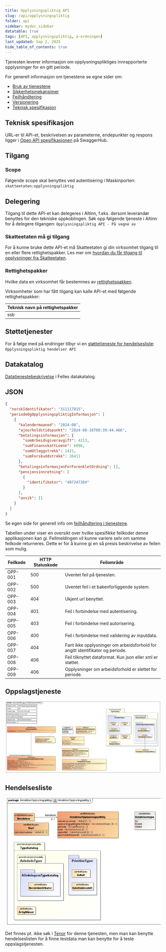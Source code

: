 ```yaml
---
title: Opplysningspliktig API
slug: /api/opplysningspliktig
folder: api
sidebar: mydoc_sidebar
datatable: true
tags: [API, opplysningspliktig, a-ordningen]
last_updated: Sep 2, 2025
hide_table_of_contents: true
---
```


<Summary>Tjenesten leverer informasjon om opplysningspliktiges innrapporterte opplysninger for en gitt periode.</Summary>

<Tabs underline={true}>
<TabItem headerText="Om tjenesten" itemKey="itemKey-1" default>

For generell informasjon om tjenestene se egne sider om:

- [Bruk av tjenestene](../om/bruk.md)
- [Sikkerhetsmekansimer](../om/sikkerhet.md)
- [Feilhåndtering](../om/feil.md)
- [Versjonering](../om/versjoner.md)
- [Teknisk spesifikasjon](../om/tekniskspesifikasjon.md)

## Teknisk spesifikasjon

URL-er til API-et, beskrivelsen av parameterne, endepunkter og respons ligger
i [Open API spesifikasjonen](https://app.swaggerhub.com/apis/skatteetaten/opplysningspliktig-api/) på
SwaggerHub.

## Tilgang

### Scope
Følgende scope skal benyttes ved autentisering i Maskinporten: `skatteetaten:opplysningspliktig`

## Delegering
Tilgang til dette API-et kan delegeres i Altinn, f.eks. dersom leverandør benyttes for den tekniske oppkoblingen. Søk
opp følgende tjeneste i Altinn for å delegere tilgangen: `Opplysningspliktig API - På vegne av`

### Skatteetaten må gi tilgang
For å kunne bruke dette API-et må Skatteetaten gi din virksomhet tilgang til en eller flere rettighetspakker. Les mer om [hvordan du får tilgang til opplysninger fra Skatteetaten](https://www.skatteetaten.no/deling/).

### Rettighetspakker
Hvilke data en virksomhet får bestemmes av [rettighetspakken](../om/rettighetspakker.md).

Virksomheter som har fått tilgang kan kalle API-et med følgende rettighetspakker:

| Teknisk navn på rettighetspakker |
| ----------------------- |
| ssb                     |

## Støttetjenester

For å følge med på endringer tilbyr vi en [støttetjeneste for hendelsesliste](./hendelser.md): `Opplysningspliktig hendelser API`

## Datakatalog

[Datatjenestebeskrivelse](https://data.norge.no/data-services/c21f0fc1-5c48-382a-b957-0cf31556711d) i Felles datakatalog.

</TabItem>
<TabItem headerText="Eksempler" itemKey="itemKey-2">

## JSON

```json
{
  "norskIdentifikator": "311117815",
  "periodeOgOpplysningspliktigInformasjon": [
    {
      "kalendermaaned": "2024-08",
      "ajourholdstidspunkt": "2024-08-16T08:39:44.466",
      "betalingsinformasjon": {
        "sumArbeidsgiveravgift": 4213,
        "sumFinansskattLoenn": 6096,
        "sumUtleggstrekk": 1421,
        "sumForskuddstrekk": 26411
      },
      "betalingsinformasjonForForenkletOrdning": [],
      "pensjonsinnretning": [
        {
          "identifikator": "487247384"
        }
      ],
      "avvik": []
    }
  ]
}
```

</TabItem>
<TabItem headerText="Feilkoder" itemKey="itemKey-3">

Se egen side for generell info om [feilhåndtering i tjenestene](../om/feil.md).

Tabellen under viser en oversikt over hvilke spesifikke feilkoder denne applikasjonen kan gi. Feilmeldingen vil kunne
variere selv om samme feilkode returneres. Dette er for å kunne gi en så presis beskrivelse av feilen som mulig.

| Feilkode | HTTP Statuskode | Feilområde                                                                    |
| -------- | --------------- | ----------------------------------------------------------------------------- |
| OPP-001  | 500             | Uventet feil på tjenesten.                                                    |
| OPP-002  | 500             | Uventet feil i et bakenforliggende system.                                    |
| OPP-003  | 404             | Ukjent url benyttet.                                                          |
| OPP-004  | 401             | Feil i forbindelse med autentisering.                                         |
| OPP-005  | 403             | Feil i forbindelse med autorisering.                                          |
| OPP-006  | 400             | Feil i forbindelse med validering av inputdata.                               |
| OPP-007  | 404             | Fant ikke opplysninger om arbeidsforhold for angitt identifikator og periode. |
| OPP-008  | 406             | Feil tilknyttet dataformat. Kun json eller xml er støttet.                    |
| OPP-009  | 406             | Opplysninger om arbeidsforhold er slettet for periode.                        |

</TabItem>
<TabItem headerText="Informasjonsmodell" itemKey="itemKey-4">

## Oppslagstjeneste

[![Informasjonsmodell](../../static/download/Informasjonsmodell_Opplysningspliktig.png)](../../static/download/Informasjonsmodell_Opplysningspliktig.png)

## Hendelsesliste

[![Informasjonsmodell](../../static/download/Informasjonsmodell_Opplysningspliktig_hendelser.png)](../../static/download/Informasjonsmodell_Opplysningspliktig_hendelser.png)

</TabItem>
<TabItem headerText="Test" itemKey="itemKey-5">

Det finnes pt. ikke søk i [Tenor](../test/tenor.md) for denne tjenesten, men man kan benytte hendelseslisten for å finne
testdata man kan benytte for å teste oppslagstjenesten.

</TabItem>
</Tabs>
